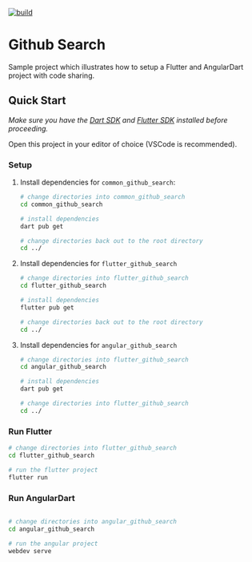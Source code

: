 [![build](https://github.com/felangel/bloc/workflows/build/badge.svg)](https://github.com/felangel/bloc/actions)

# Github Search

Sample project which illustrates how to setup a Flutter and AngularDart project with code sharing.

## Quick Start

_Make sure you have the [Dart SDK](https://dart.dev/tools/sdk) and [Flutter SDK](https://flutter.dev/docs/get-started/install) installed before proceeding._

Open this project in your editor of choice (VSCode is recommended).

### Setup

1. Install dependencies for `common_github_search`:

   ```bash
   # change directories into common_github_search
   cd common_github_search

   # install dependencies
   dart pub get

   # change directories back out to the root directory
   cd ../
   ```

2. Install dependencies for `flutter_github_search`

   ```bash
   # change directories into flutter_github_search
   cd flutter_github_search

   # install dependencies
   flutter pub get

   # change directories back out to the root directory
   cd ../
   ```

3. Install dependencies for `angular_github_search`

   ```bash
   # change directories into flutter_github_search
   cd angular_github_search

   # install dependencies
   dart pub get

   # change directories into flutter_github_search
   cd ../
   ```

### Run Flutter

```bash
# change directories into flutter_github_search
cd flutter_github_search

# run the flutter project
flutter run
```

### Run AngularDart

```bash

# change directories into angular_github_search
cd angular_github_search

# run the angular project
webdev serve
```
